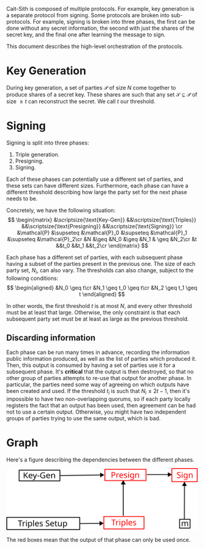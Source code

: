 Cait-Sith is composed of multiple protocols.
For example, key generation is a separate protocol from signing.
Some protocols are broken into sub-protocols.
For example, signing is broken into three phases, the first can be
done without any secret information, the second with just the shares of the
secret key, and the final one after learning the message to sign.

This document describes the high-level orchestration of the protocols.

# Key Generation

During key generation, a set of parties $\mathcal{P}$ of size $N$ come together
to produce shares of a secret key.
These shares are such that any set $\mathcal{S} \subseteq \mathcal{P}$
of size $\geq t$ can reconstruct the secret.
We call $t$ our threshold.

# Signing

Signing is split into three phases:

1. Triple generation.
2. Presigning.
3. Signing.

Each of these phases can potentially use a different set of parties,
and these sets can have different sizes.
Furthermore, each phase can have a different threshold describing
how large the party set for the next phase needs to be.

Concretely, we have the following situation:
$$
\begin{matrix}
&\scriptsize{\text{Key-Gen}}
&&\scriptsize{\text{Triples}}
&&\scriptsize{\text{Presigning}}
&&\scriptsize{\text{Signing}}
\cr
&\mathcal{P} &\supseteq &\mathcal{P}_0 &\supseteq &\mathcal{P}_1 &\supseteq &\mathcal{P}_2\cr
&N &\geq &N_0 &\geq &N_1 & \geq &N_2\cr
&t &&t_0 &&t_1 &&t_2\cr
\end{matrix}
$$

Each phase has a different set of parties, with each subsequent phase
having a subset of the parties present in the previous one.
The size of each party set, $N_i$, can also vary.
The thresholds can also change, subject to the following conditions:
$$
\begin{aligned}
&N_0 \geq t\cr
&N_1 \geq t_0 \geq t\cr
&N_2 \geq t_1 \geq t
\end{aligned}
$$

In other words, the first threshold $t$ is at most $N$, and every
other threshold must be at least that large.
Otherwise, the only constraint is that each subsequent party set must
be at least as large as the previous threshold.

## Discarding information

Each phase can be run many times in advance, recording the information
public information produced, as well as the list of parties which produced it.
Then, this output is consumed by having a set of parties use it
for a subsequent phase.
It's **critical** that the output is then destroyed, so that no other
group of parties attempts to re-use that output for another phase.
In particular, the parties need some way of agreeing on which
outputs have been created and used.
If the threshold $t_i$ is such that $N_{i} \leq 2t - 1$, then it's impossible
to have two non-overlapping quorums, so if each party locally registers the
fact that an output has been used, then agreement can be had not to
use a certain output.
Otherwise, you might have two independent groups of parties trying
to use the same output, which is bad.

# Graph

Here's a figure describing the dependencies between the different phases.

<img src="./images/dependencies.svg" onload="SVGInject(this)">

The red boxes mean that the output of that phase can only be used once.
